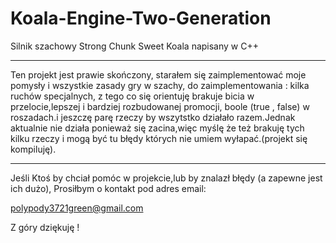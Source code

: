 # Koala-Engine-Two-Generation
Silnik szachowy Strong Chunk Sweet Koala napisany w C++

_________________________________________________________________________________________
Ten projekt  jest prawie skończony, starałem się zaimplementować moje pomysły i wszystkie zasady gry w szachy, do zaimplementowania : kilka ruchów specjalnych, z tego co się orientuję brakuje bicia w przelocie,lepszej i bardziej rozbudowanej promocji, boole (true , false) w roszadach.i jeszczę parę rzeczy by wszytstko działało razem.Jednak aktualnie  nie działa ponieważ się zacina,więc myślę że też brakuję tych kilku rzeczy i mogą być tu błędy których nie umiem wyłapać.(projekt się kompiluję).
______________________________________________________________________________________

Jeśli Ktoś by chciał pomóc w projekcie,lub by znalazł błędy (a zapewne jest ich dużo), Prosiłbym o kontakt pod adres email:

polypody3721green@gmail.com

Z góry dziękuję !
